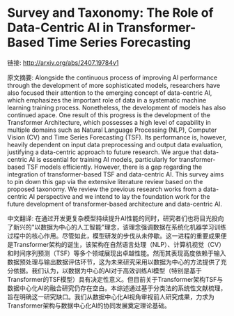 # Survey and Taxonomy: The Role of Data-Centric AI in Transformer-Based Time Series Forecasting

链接: http://arxiv.org/abs/2407.19784v1

原文摘要:
Alongside the continuous process of improving AI performance through the
development of more sophisticated models, researchers have also focused their
attention to the emerging concept of data-centric AI, which emphasizes the
important role of data in a systematic machine learning training process.
Nonetheless, the development of models has also continued apace. One result of
this progress is the development of the Transformer Architecture, which
possesses a high level of capability in multiple domains such as Natural
Language Processing (NLP), Computer Vision (CV) and Time Series Forecasting
(TSF). Its performance is, however, heavily dependent on input data
preprocessing and output data evaluation, justifying a data-centric approach to
future research. We argue that data-centric AI is essential for training AI
models, particularly for transformer-based TSF models efficiently. However,
there is a gap regarding the integration of transformer-based TSF and
data-centric AI. This survey aims to pin down this gap via the extensive
literature review based on the proposed taxonomy. We review the previous
research works from a data-centric AI perspective and we intend to lay the
foundation work for the future development of transformer-based architecture
and data-centric AI.

中文翻译:
在通过开发更复杂模型持续提升AI性能的同时，研究者们也将目光投向了新兴的"以数据为中心的人工智能"理念，该理念强调数据在系统化机器学习训练过程中的核心作用。尽管如此，模型研发的步伐从未停歇。这一进程的重要成果便是Transformer架构的诞生，该架构在自然语言处理（NLP）、计算机视觉（CV）和时间序列预测（TSF）等多个领域展现出卓越性能。然而其表现高度依赖于输入数据预处理与输出数据评估环节，这为未来研究采用以数据为中心的方法提供了充分依据。我们认为，以数据为中心的AI对于高效训练AI模型（特别是基于Transformer的TSF模型）具有决定性意义。但目前关于Transformer架构TSF与数据中心化AI的融合研究仍存在空白。本综述通过基于分类法的系统性文献梳理，旨在明确这一研究缺口。我们从数据中心化AI视角审视前人研究成果，力求为Transformer架构与数据中心化AI的协同发展奠定理论基础。
